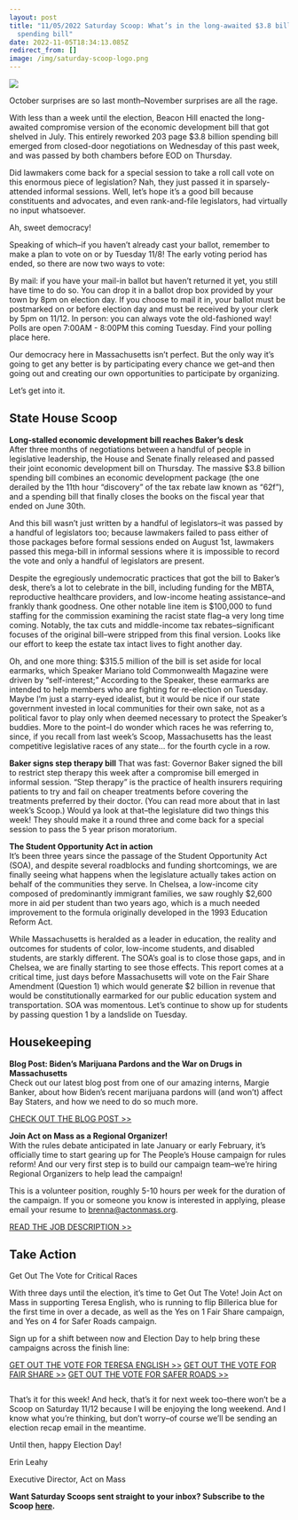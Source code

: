 ```yaml
---
layout: post
title: "11/05/2022 Saturday Scoop: What’s in the long-awaited $3.8 billion
  spending bill"
date: 2022-11-05T18:34:13.085Z
redirect_from: []
image: /img/saturday-scoop-logo.png
---
```

![](https://nvlupin.blob.core.windows.net/images/van/EA/EA007/1/90151/images/Saturday%20Scoop.png)

October surprises are so last month–November surprises are all the rage.

With less than a week until the election, Beacon Hill enacted the long-awaited compromise version of the economic development bill that got shelved in July. This entirely reworked 203 page $3.8 billion spending bill emerged from closed-door negotiations on Wednesday of this past week, and was passed by both chambers before EOD on Thursday.

Did lawmakers come back for a special session to take a roll call vote on this enormous piece of legislation? Nah, they just passed it in sparsely-attended informal sessions. Well, let’s hope it’s a good bill because constituents and advocates, and even rank-and-file legislators, had virtually no input whatsoever. 

Ah, sweet democracy!

Speaking of which–if you haven’t already cast your ballot, remember to make a plan to vote on or by Tuesday 11/8! The early voting period has ended, so there are now two ways to vote:

By mail: if you have your mail-in ballot but haven’t returned it yet, you still have time to do so. You can drop it in a ballot drop box provided by your town by 8pm on election day. If you choose to mail it in, your ballot must be postmarked on or before election day and must be received by your clerk by 5pm on 11/12.
In person: you can always vote the old-fashioned way! Polls are open 7:00AM - 8:00PM this coming Tuesday. Find your polling place here. 

Our democracy here in Massachusetts isn’t perfect. But the only way it’s going to get any better is by participating every chance we get–and then going out and creating our own opportunities to participate by organizing.

Let’s get into it.

## **State House Scoop**

**Long-stalled economic development bill reaches Baker’s desk**\
After three months of negotiations between a handful of people in legislative leadership, the House and Senate finally released and passed their joint economic development bill on Thursday. The massive $3.8 billion spending bill combines an economic development package (the one derailed by the 11th hour “discovery” of the tax rebate law known as “62f”), and a spending bill that finally closes the books on the fiscal year that ended on June 30th.

And this bill wasn’t just written by a handful of legislators–it was passed by a handful of legislators too; because lawmakers failed to pass either of those packages before formal sessions ended on August 1st, lawmakers passed this mega-bill in informal sessions where it is impossible to record the vote and only a handful of legislators are present. 

Despite the egregiously undemocratic practices that got the bill to Baker’s desk, there’s a lot to celebrate in the bill, including funding for the MBTA, reproductive healthcare providers, and low-income heating assistance–and frankly thank goodness. One other notable line item is $100,000 to fund staffing for the commission examining the racist state flag–a very long time coming. Notably, the tax cuts and middle-income tax rebates–significant focuses of the original bill–were stripped from this final version. Looks like our effort to keep the estate tax intact lives to fight another day.

Oh, and one more thing: $315.5 million of the bill is set aside for local earmarks, which Speaker Mariano told Commonwealth Magazine were driven by “self-interest;” According to the Speaker, these earmarks are intended to help members who are fighting for re-election on Tuesday. Maybe I’m just a starry-eyed idealist, but it would be nice if our state government invested in local communities for their own sake, not as a political favor to play only when deemed necessary to protect the Speaker’s buddies. More to the point–I do wonder which races he was referring to, since, if you recall from last week’s Scoop, Massachusetts has the least competitive legislative races of any state… for the fourth cycle in a row. 

**Baker signs step therapy bill**
That was fast: Governor Baker signed the bill to restrict step therapy this week after a compromise bill emerged in informal session. “Step therapy” is the practice of health insurers requiring patients to try and fail on cheaper treatments before covering the treatments preferred by their doctor. (You can read more about that in last week’s Scoop.) Would ya look at that–the legislature did two things this week! They should make it a round three and come back for a special session to pass the 5 year prison moratorium. 

**The Student Opportunity Act in action**\
It’s been three years since the passage of the Student Opportunity Act (SOA), and despite several roadblocks and funding shortcomings, we are finally seeing what happens when the legislature actually takes action on behalf of the communities they serve. In Chelsea, a low-income city composed of predominantly immigrant families, we saw roughly $2,600 more in aid per student than two years ago, which is a much needed improvement to the formula originally developed in the 1993 Education Reform Act. 

While Massachusetts is heralded as a leader in education, the reality and outcomes for students of color, low-income students, and disabled students, are starkly different. The SOA’s goal is to close those gaps, and in Chelsea, we are finally starting to see those effects. This report comes at a critical time, just days before Massachusetts will vote on the Fair Share Amendment (Question 1) which would generate $2 billion in revenue that would be constitutionally earmarked for our public education system and transportation. SOA was momentous. Let’s continue to show up for students by passing question 1 by a landslide on Tuesday. 

## **Housekeeping**

**Blog Post: Biden’s Marijuana Pardons and the War on Drugs in Massachusetts**\
Check out our latest blog post from one of our amazing interns, Margie Banker, about how Biden’s recent marijuana pardons will (and won’t) affect Bay Staters, and how we need to do so much more.

[CHECK OUT THE BLOG POST >>](https://actonmass.org/post/2022/11/04/bidens-marijuana-and-the-war-on-drugs-in-massachusetts)

**Join Act on Mass as a Regional Organizer!**\
With the rules debate anticipated in late January or early February, it’s officially time to start gearing up for The People’s House campaign for rules reform! And our very first step is to build our campaign team–we’re hiring Regional Organizers to help lead the campaign! 

This is a volunteer position, roughly 5-10 hours per week for the duration of the campaign. If you or someone you know is interested in applying, please email your resume to brenna@actonmass.org. 

[READ THE JOB DESCRIPTION >>](https://drive.google.com/file/d/1A5O8spswcmSkV2As13WWyyO1qGZFHo4R/view)

## Take Action

Get Out The Vote for Critical Races

With three days until the election, it’s time to Get Out The Vote! Join Act on Mass in supporting Teresa English, who is running to flip Billerica blue for the first time in over a decade, as well as the Yes on 1 Fair Share campaign, and Yes on 4 for Safer Roads campaign. 

Sign up for a shift between now and Election Day to help bring these campaigns across the finish line:

[GET OUT THE VOTE FOR TERESA ENGLISH >>](https://www.voteteresaenglish.org/events)
[GET OUT THE VOTE FOR FAIR SHARE >>](https://www.fairsharema.com/volunteer)
[GET OUT THE VOTE FOR SAFER ROADS >>](https://saferroadsma.com/events/)

![]()

That’s it for this week! And heck, that’s it for next week too–there won’t be a Scoop on Saturday 11/12 because I will be enjoying the long weekend. And I know what you’re thinking, but don’t worry–of course we’ll be sending an election recap email in the meantime. 

Until then, happy Election Day!

Erin Leahy

Executive Director, Act on Mass



**Want Saturday Scoops sent straight to your inbox? Subscribe to the Scoop [here](https://secure.everyaction.com/1iWRboEfXUyjUvBt5HMoZw2).**